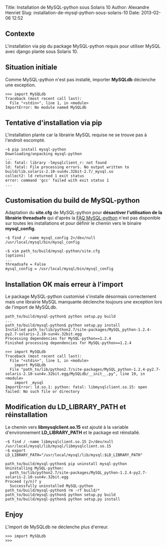 Title: Installation de MySQL-python sous Solaris 10 
Author: Alexandre Henriet
Slug: installation-de-mysql-python-sous-solaris-10 
Date: 2013-02-06 12:52

## Contexte

L'installation via pip du package MySQL-python requis pour utiliser MySQL avec django plante sous Solaris 10.

## Situation initiale

Comme MySQL-python n'est pas installé, importer **MySQLdb** déclenche une exception.

    >>> import MySQLdb
    Traceback (most recent call last):
      File "<stdin>", line 1, in <module>
    ImportError: No module named MySQLdb

## Tentative d'installation via pip

L'installation plante car la librairie MySQL requise ne se trouve pas à l'endroit escompté.

    ~$ pip install mysql-python
    Downloading/unpacking mysql-python
    ...
    ld: fatal: library -lmysqlclient_r: not found
    ld: fatal: File processing errors. No output written to build/lib.solaris-2.10-sun4v.32bit-2.7/_mysql.so
    collect2: ld returned 1 exit status
    error: command 'gcc' failed with exit status 1
    ...

## Customisation du build de MySQL-python

Adaptation du **site.cfg** de MySQL-python pour **désactiver l'utilisation de la librairie threadsafe** qui d'après la [FAQ MySQL-python](http://mysql-python.sourceforge.net/FAQ.html) n'est pas disponible sur toutes les installations et pour définir le chemin vers le binaire **mysql_config**.

    ~$ find / -name mysql_config 2>/dev/null
    /usr/local/mysql/bin/mysql_config

    ~$ vim path_to/build/mysql-python/site.cfg
    [options]
    ...
    threadsafe = False
    mysql_config = /usr/local/mysql/bin/mysql_config

## Installation OK mais erreur à l'import

Le package MySQL-python customisé s'installe désormais correctement mais une librairie MySQL manquante déclenche toujours une exception lors de l'import de MySQLdb.

    path_to/build/mysql-python$ python setup.py build
    ...
    path_to/build/mysql-python$ python setup.py install
    Installed path_to/lib/python2.7/site-packages/MySQL_python-1.2.4-py2.7-solaris-2.10-sun4v.32bit.egg
    Processing dependencies for MySQL-python==1.2.4
    Finished processing dependencies for MySQL-python==1.2.4

    >>> import MySQLdb
    Traceback (most recent call last):
      File "<stdin>", line 1, in <module>
        import MySQLdb
      File "path_to/lib/python2.7/site-packages/MySQL_python-1.2.4-py2.7-solaris-2.10-sun4v.32bit.egg/MySQLdb/__init__.py", line 19, in <module>
        import _mysql
    ImportError: ld.so.1: python: fatal: libmysqlclient.so.15: open failed: No such file or directory

## Modification du LD_LIBRARY_PATH et réinstallation

Le chemin vers **libmysqlclient.so.15** est ajouté à la variable d'environnement **LD_LIBRARY_PATH** et le package est réinstallé.

    ~$ find / -name libmysqlclient.so.15 2>/dev/null
    /usr/local/mysql/lib/mysql/libmysqlclient.so.15
    ~$ export LD_LIBRARY_PATH="/usr/local/mysql/lib/mysql:$LD_LIBRARY_PATH"

    path_to/build/mysql-python$ pip uninstall mysql-python
    Uninstalling MySQL-python:
      path_to/lib/python2.7/site-packages/MySQL_python-1.2.4-py2.7-solaris-2.10-sun4v.32bit.egg
    Proceed (y/n)? y
      Successfully uninstalled MySQL-python
    path_to/build/mysql-python$ rm -rf build/*
    path_to/build/mysql-python$ python setup.py build
    path_to/build/mysql-python$ python setup.py install

## Enjoy

L'import de MySQLdb ne déclenche plus d'erreur.

    >>> import MySQLdb
    >>>
